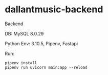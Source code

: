 # dallantmusic-backend
Backend


DB: MySQL 8.0.29

Python Env: 3.10.5, Pipenv, Fastapi


Run:
```
pipenv install
pipenv run uvicorn main:app --reload
```
